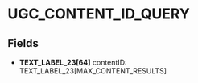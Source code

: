 # UGC_CONTENT_ID_QUERY

## Fields
* **TEXT_LABEL_23[64]** contentID: TEXT_LABEL_23[MAX_CONTENT_RESULTS]